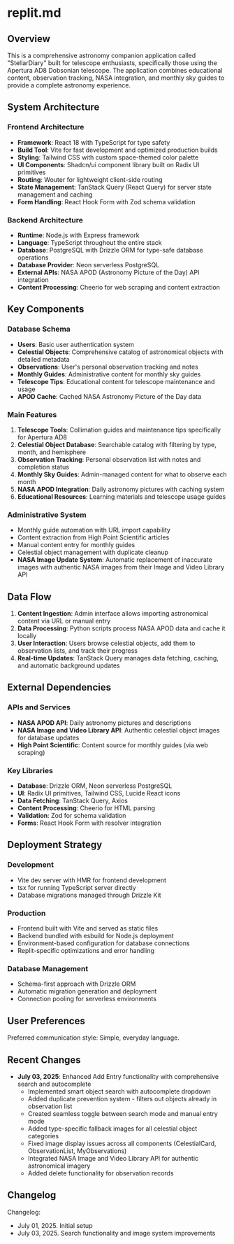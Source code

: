 # replit.md

## Overview

This is a comprehensive astronomy companion application called "StellarDiary" built for telescope enthusiasts, specifically those using the Apertura AD8 Dobsonian telescope. The application combines educational content, observation tracking, NASA integration, and monthly sky guides to provide a complete astronomy experience.

## System Architecture

### Frontend Architecture
- **Framework**: React 18 with TypeScript for type safety
- **Build Tool**: Vite for fast development and optimized production builds
- **Styling**: Tailwind CSS with custom space-themed color palette
- **UI Components**: Shadcn/ui component library built on Radix UI primitives
- **Routing**: Wouter for lightweight client-side routing
- **State Management**: TanStack Query (React Query) for server state management and caching
- **Form Handling**: React Hook Form with Zod schema validation

### Backend Architecture
- **Runtime**: Node.js with Express framework
- **Language**: TypeScript throughout the entire stack
- **Database**: PostgreSQL with Drizzle ORM for type-safe database operations
- **Database Provider**: Neon serverless PostgreSQL
- **External APIs**: NASA APOD (Astronomy Picture of the Day) API integration
- **Content Processing**: Cheerio for web scraping and content extraction

## Key Components

### Database Schema
- **Users**: Basic user authentication system
- **Celestial Objects**: Comprehensive catalog of astronomical objects with detailed metadata
- **Observations**: User's personal observation tracking and notes
- **Monthly Guides**: Administrative content for monthly sky guides
- **Telescope Tips**: Educational content for telescope maintenance and usage
- **APOD Cache**: Cached NASA Astronomy Picture of the Day data

### Main Features
1. **Telescope Tools**: Collimation guides and maintenance tips specifically for Apertura AD8
2. **Celestial Object Database**: Searchable catalog with filtering by type, month, and hemisphere
3. **Observation Tracking**: Personal observation list with notes and completion status
4. **Monthly Sky Guides**: Admin-managed content for what to observe each month
5. **NASA APOD Integration**: Daily astronomy pictures with caching system
6. **Educational Resources**: Learning materials and telescope usage guides

### Administrative System
- Monthly guide automation with URL import capability
- Content extraction from High Point Scientific articles
- Manual content entry for monthly guides
- Celestial object management with duplicate cleanup
- **NASA Image Update System**: Automatic replacement of inaccurate images with authentic NASA images from their Image and Video Library API

## Data Flow

1. **Content Ingestion**: Admin interface allows importing astronomical content via URL or manual entry
2. **Data Processing**: Python scripts process NASA APOD data and cache it locally
3. **User Interaction**: Users browse celestial objects, add them to observation lists, and track their progress
4. **Real-time Updates**: TanStack Query manages data fetching, caching, and automatic background updates

## External Dependencies

### APIs and Services
- **NASA APOD API**: Daily astronomy pictures and descriptions
- **NASA Image and Video Library API**: Authentic celestial object images for database updates
- **High Point Scientific**: Content source for monthly guides (via web scraping)

### Key Libraries
- **Database**: Drizzle ORM, Neon serverless PostgreSQL
- **UI**: Radix UI primitives, Tailwind CSS, Lucide React icons
- **Data Fetching**: TanStack Query, Axios
- **Content Processing**: Cheerio for HTML parsing
- **Validation**: Zod for schema validation
- **Forms**: React Hook Form with resolver integration

## Deployment Strategy

### Development
- Vite dev server with HMR for frontend development
- tsx for running TypeScript server directly
- Database migrations managed through Drizzle Kit

### Production
- Frontend built with Vite and served as static files
- Backend bundled with esbuild for Node.js deployment
- Environment-based configuration for database connections
- Replit-specific optimizations and error handling

### Database Management
- Schema-first approach with Drizzle ORM
- Automatic migration generation and deployment
- Connection pooling for serverless environments

## User Preferences

Preferred communication style: Simple, everyday language.

## Recent Changes

- **July 03, 2025**: Enhanced Add Entry functionality with comprehensive search and autocomplete
  - Implemented smart object search with autocomplete dropdown
  - Added duplicate prevention system - filters out objects already in observation list
  - Created seamless toggle between search mode and manual entry mode
  - Added type-specific fallback images for all celestial object categories
  - Fixed image display issues across all components (CelestialCard, ObservationList, MyObservations)
  - Integrated NASA Image and Video Library API for authentic astronomical imagery
  - Added delete functionality for observation records

## Changelog

Changelog:
- July 01, 2025. Initial setup
- July 03, 2025. Search functionality and image system improvements